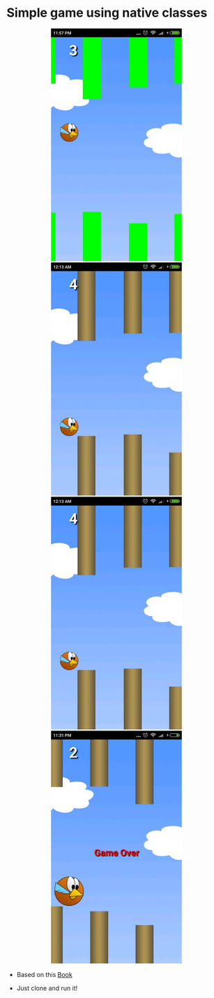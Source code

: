 # Simple game using native classes

<p align="center">
 <img src="/app/src/main/res/screenshots/4.jpg" width="300"/>
  <img src="/app/src/main/res/screenshots/2.jpeg" width="300"/>
   <img src="/app/src/main/res/screenshots/3.jpeg" width="300"/>
    <img src="/app/src/main/res/screenshots/1.jpeg" width="300"/>
</p>

- Based on this <a href="http://www.casadocodigo.com.br/products/livro-games-android" target="_blank">Book </a> 

- Just clone and run it!